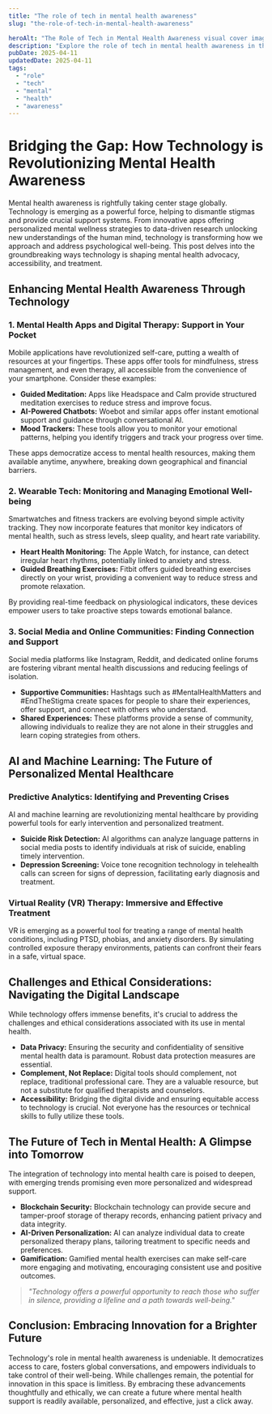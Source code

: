 ```yaml
---
title: "The role of tech in mental health awareness"
slug: "the-role-of-tech-in-mental-health-awareness"

heroAlt: "The Role of Tech in Mental Health Awareness visual cover image"
description: "Explore the role of tech in mental health awareness in this detailed guide, offering insights, strategies, and practical tips to enhance your understanding and application of the topic."
pubDate: 2025-04-11
updatedDate: 2025-04-11
tags:
  - "role"
  - "tech"
  - "mental"
  - "health"
  - "awareness"
---
```


# Bridging the Gap: How Technology is Revolutionizing Mental Health Awareness

Mental health awareness is rightfully taking center stage globally. Technology is emerging as a powerful force, helping to dismantle stigmas and provide crucial support systems. From innovative apps offering personalized mental wellness strategies to data-driven research unlocking new understandings of the human mind, technology is transforming how we approach and address psychological well-being. This post delves into the groundbreaking ways technology is shaping mental health advocacy, accessibility, and treatment.

## Enhancing Mental Health Awareness Through Technology

### 1. Mental Health Apps and Digital Therapy: Support in Your Pocket

Mobile applications have revolutionized self-care, putting a wealth of resources at your fingertips. These apps offer tools for mindfulness, stress management, and even therapy, all accessible from the convenience of your smartphone. Consider these examples:

- **Guided Meditation:** Apps like Headspace and Calm provide structured meditation exercises to reduce stress and improve focus.
- **AI-Powered Chatbots:** Woebot and similar apps offer instant emotional support and guidance through conversational AI.
- **Mood Trackers:** These tools allow you to monitor your emotional patterns, helping you identify triggers and track your progress over time.

These apps democratize access to mental health resources, making them available anytime, anywhere, breaking down geographical and financial barriers.

### 2. Wearable Tech: Monitoring and Managing Emotional Well-being

Smartwatches and fitness trackers are evolving beyond simple activity tracking. They now incorporate features that monitor key indicators of mental health, such as stress levels, sleep quality, and heart rate variability.

- **Heart Health Monitoring:** The Apple Watch, for instance, can detect irregular heart rhythms, potentially linked to anxiety and stress.
- **Guided Breathing Exercises:** Fitbit offers guided breathing exercises directly on your wrist, providing a convenient way to reduce stress and promote relaxation.

By providing real-time feedback on physiological indicators, these devices empower users to take proactive steps towards emotional balance.

### 3. Social Media and Online Communities: Finding Connection and Support

Social media platforms like Instagram, Reddit, and dedicated online forums are fostering vibrant mental health discussions and reducing feelings of isolation.

- **Supportive Communities:** Hashtags such as #MentalHealthMatters and #EndTheStigma create spaces for people to share their experiences, offer support, and connect with others who understand.
- **Shared Experiences:** These platforms provide a sense of community, allowing individuals to realize they are not alone in their struggles and learn coping strategies from others.

## AI and Machine Learning: The Future of Personalized Mental Healthcare

### Predictive Analytics: Identifying and Preventing Crises

AI and machine learning are revolutionizing mental healthcare by providing powerful tools for early intervention and personalized treatment.

- **Suicide Risk Detection:** AI algorithms can analyze language patterns in social media posts to identify individuals at risk of suicide, enabling timely intervention.
- **Depression Screening:** Voice tone recognition technology in telehealth calls can screen for signs of depression, facilitating early diagnosis and treatment.

### Virtual Reality (VR) Therapy: Immersive and Effective Treatment

VR is emerging as a powerful tool for treating a range of mental health conditions, including PTSD, phobias, and anxiety disorders. By simulating controlled exposure therapy environments, patients can confront their fears in a safe, virtual space.

## Challenges and Ethical Considerations: Navigating the Digital Landscape

While technology offers immense benefits, it's crucial to address the challenges and ethical considerations associated with its use in mental health.

- **Data Privacy:** Ensuring the security and confidentiality of sensitive mental health data is paramount. Robust data protection measures are essential.
- **Complement, Not Replace:** Digital tools should complement, not replace, traditional professional care. They are a valuable resource, but not a substitute for qualified therapists and counselors.
- **Accessibility:** Bridging the digital divide and ensuring equitable access to technology is crucial. Not everyone has the resources or technical skills to fully utilize these tools.

## The Future of Tech in Mental Health: A Glimpse into Tomorrow

The integration of technology into mental health care is poised to deepen, with emerging trends promising even more personalized and widespread support.

- **Blockchain Security:** Blockchain technology can provide secure and tamper-proof storage of therapy records, enhancing patient privacy and data integrity.
- **AI-Driven Personalization:** AI can analyze individual data to create personalized therapy plans, tailoring treatment to specific needs and preferences.
- **Gamification:** Gamified mental health exercises can make self-care more engaging and motivating, encouraging consistent use and positive outcomes.

> _"Technology offers a powerful opportunity to reach those who suffer in silence, providing a lifeline and a path towards well-being."_

## Conclusion: Embracing Innovation for a Brighter Future

Technology's role in mental health awareness is undeniable. It democratizes access to care, fosters global conversations, and empowers individuals to take control of their well-being. While challenges remain, the potential for innovation in this space is limitless. By embracing these advancements thoughtfully and ethically, we can create a future where mental health support is readily available, personalized, and effective, just a click away.

